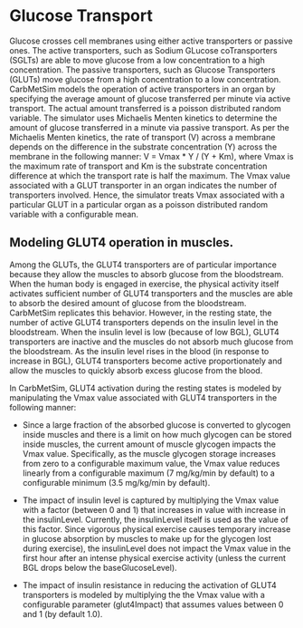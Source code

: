 # Glucose Transport

Glucose crosses cell membranes using either active transporters or passive ones. The active transporters, such as Sodium GLucose coTransporters (SGLTs) are able to move glucose from a low concentration to a high concentration. The passive transporters, such as Glucose Transporters (GLUTs) move glucose from a high concentration to a low concentration. CarbMetSim models the operation of active transporters in an organ by specifying the average amount of glucose transferred per minute via active transport. The actual amount transferred is a poisson distributed random variable. The simulator uses Michaelis Menten kinetics to determine the amount of glucose transferred in a minute via passive transport. As per the Michaelis Menten kinetics, the rate of transport (V) across a membrane depends on the difference in the substrate concentration (Y) across the membrane in the following manner: V = Vmax * Y / (Y + Km), where Vmax is the maximum rate of transport and Km is the substrate concentration difference at which the transport rate is half the maximum. The Vmax value associated with a GLUT transporter in an organ indicates the number of transporters involved. Hence, the simulator treats Vmax associated with a particular GLUT in a particular organ as a poisson distributed random variable with a configurable mean.



## Modeling GLUT4 operation in muscles.

Among the GLUTs, the GLUT4 transporters are of particular importance because they allow the muscles to absorb glucose from the bloodstream. When the human body is engaged in exercise, the physical activity itself activates sufficient number of GLUT4 transporters and the muscles are able to absorb the desired amount of glucose from the bloodstream. CarbMetSim replicates this behavior. However, in the resting state, the number of active GLUT4 transporters depends on the insulin level in the bloodstream. When the insulin level is low (because of low BGL), GLUT4 transporters are inactive and the muscles do not absorb much glucose from the bloodstream. As the insulin level rises in the blood (in response to increase in BGL), GLUT4 transporters become active proportionately and allow the muscles to quickly absorb excess glucose from the blood.

In CarbMetSim, GLUT4 activation during the resting states is modeled by manipulating the Vmax value associated with GLUT4 transporters in the following manner:

- Since a large fraction of the absorbed glucose is converted to glycogen inside muscles and there is a limit on how much glycogen can be stored inside muscles, the current amount of muscle glycogen impacts the Vmax value. Specifically, as the muscle glycogen storage increases from zero to a configurable maximum value, the Vmax value reduces linearly from a configurable maximum (7 mg/kg/min by default) to a configurable minimum (3.5 mg/kg/min by default).

- The impact of insulin level is captured by multiplying the Vmax value with a factor (between 0 and 1) that increases in value with increase in the insulinLevel. Currently, the insulinLevel itself is used as the value of this factor. Since vigorous physical exercise causes temporary increase in glucose absorption by muscles to make up for the glycogen lost during exercise), the insulinLevel does not impact the Vmax value in the first hour after an intense physical exercise activity (unless the current BGL drops below the baseGlucoseLevel).

- The impact of insulin resistance in reducing the activation of GLUT4 transporters is modeled by multiplying the the Vmax value with a configurable parameter (glut4Impact) that assumes values between 0 and 1 (by default 1.0).

